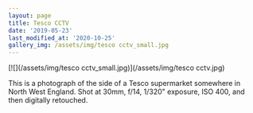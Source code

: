 ```yaml
---
layout: page
title: Tesco CCTV
date: '2019-05-23'
last_modified_at: '2020-10-25'
gallery_img: /assets/img/tesco cctv_small.jpg
---
```


[![](/assets/img/tesco cctv_small.jpg)](/assets/img/tesco cctv.jpg)

This is a photograph of the side of a Tesco supermarket somewhere in North West England. Shot at 30mm, f/14, 1/320" exposure, ISO 400, and then digitally retouched.
